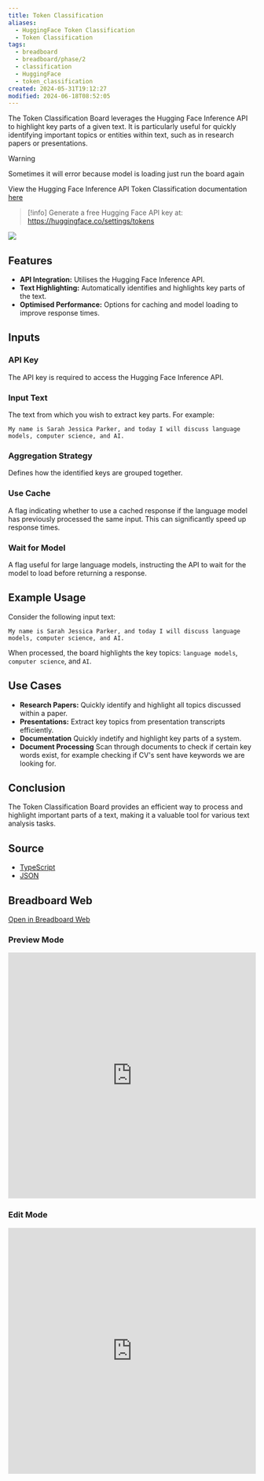 ```yaml
---
title: Token Classification
aliases:
  - HuggingFace Token Classification
  - Token Classification
tags:
  - breadboard
  - breadboard/phase/2
  - classification
  - HuggingFace
  - token_classification
created: 2024-05-31T19:12:27
modified: 2024-06-18T08:52:05
---
```


The Token Classification Board leverages the Hugging Face Inference API to highlight key parts of a given text. It is particularly useful for quickly identifying important topics or entities within text, such as in research papers or presentations.

> [!warning]
> Sometimes it will error because model is loading just run the board again

View the Hugging Face Inference API Token Classification documentation [here](https://huggingface.co/docs/api-inference/detailed_parameters?code=curl#token-classification-task) 

>[!info]
> Generate a free Hugging Face API key at: https://huggingface.co/settings/tokens

![](https://youtu.be/gITcehjKItY)

## Features

- **API Integration:** Utilises the Hugging Face Inference API.
- **Text Highlighting:** Automatically identifies and highlights key parts of the text.
- **Optimised Performance:** Options for caching and model loading to improve response times.

## Inputs

### API Key

The API key is required to access the Hugging Face Inference API.

### Input Text

The text from which you wish to extract key parts. For example: 

```
My name is Sarah Jessica Parker, and today I will discuss language models, computer science, and AI.
```

### Aggregation Strategy

Defines how the identified keys are grouped together.

### Use Cache

A flag indicating whether to use a cached response if the language model has previously processed the same input. This can significantly speed up response times.

### Wait for Model

A flag useful for large language models, instructing the API to wait for the model to load before returning a response.

## Example Usage

Consider the following input text:

```
My name is Sarah Jessica Parker, and today I will discuss language models, computer science, and AI.
```

When processed, the board highlights the key topics: `language models`, `computer science`, and `AI`.

## Use Cases

- **Research Papers:** Quickly identify and highlight all topics discussed within a paper.
- **Presentations:** Extract key topics from presentation transcripts efficiently.
- **Documentation** Quickly indetify and highlight key parts of a system.
- **Document Processing** Scan through documents to check if certain key words exist, for example checking if CV's sent have keywords we are looking for.

## Conclusion

The Token Classification Board provides an efficient way to process and highlight important parts of a text, making it a valuable tool for various text analysis tasks.

## Source 

- [TypeScript](https://github.com/ExaDev/breadboard-examples/blob/main/src/examples/token-classification/index.ts)
- [JSON](https://github.com/ExaDev/breadboard-examples/blob/main/src/examples/token-classification/board.json)

## Breadboard Web

[Open in Breadboard Web](https://breadboard-ai.web.app/?board=https://raw.githubusercontent.com/ExaDev/breadboard-examples/main/src/examples/token-classification/board.json)

### Preview Mode

<iframe src="https://breadboard-ai.web.app/?board=https://raw.githubusercontent.com/ExaDev/breadboard-examples/main/src/examples/token-classification/board.json&embed" style="width: 100%; height: 500px; border: 0;"></iframe>

### Edit Mode

<iframe src="https://breadboard-ai.web.app/?board=https://raw.githubusercontent.com/ExaDev/breadboard-examples/main/src/examples/token-classification/board.json" style="width: 100%; height: 500px; border: 0;"></iframe>
